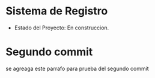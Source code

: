 <h1>Sistema de Registro</h1>

* Estado del Proyecto: En construccion.

<h1>Segundo commit</h1>

<p>se agreaga este parrafo para prueba del segundo commit</p>
